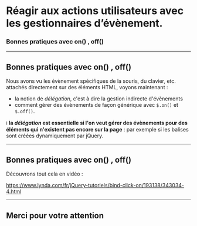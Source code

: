 <!-- footer: Copyright 2017 © Glenn ROLLAND – Reproduction interdite -->
<!-- page_number : true -->

<link rel="stylesheet" href="../../assets/style.css" />

# Réagir aux actions utilisateurs avec les gestionnaires d’évènement.

### Bonnes pratiques avec on() , off()

<!-- 05/05 Vidéo (screencast) -->

----

## Bonnes pratiques avec on() , off()

Nous avons vu les évènement spécifiques de la souris, du clavier, etc. attachés directement sur des éléments HTML, voyons maintenant : 

* la notion de _délégation_, c'est à dire la gestion indirecte d'évènements
* comment gérer des évènements de façon générique avec `$.on()` et `$.off()`.

:information_source: __la _délégation_ est essentielle si l'on veut gérer des évènements pour des éléments qui n'existent pas encore sur la page__ : par exemple si les balises sont créées dynamiquement par jQuery.

-----

## Bonnes pratiques avec on() , off()

Découvrons tout cela en vidéo :

https://www.lynda.com/fr/jQuery-tutoriels/bind-click-on/193138/343034-4.html

----

## Merci pour votre attention
